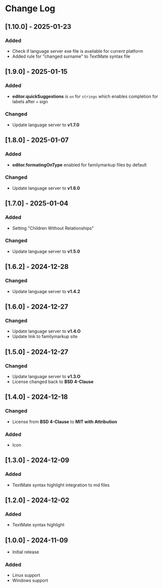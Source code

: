 # Change Log

## [1.10.0] - 2025-01-23

### Added

- Check if language server exe file is available for current platform
- Added rule for "changed surname" to TextMate syntax file

## [1.9.0] - 2025-01-15

### Added

- **editor.quickSuggestions** is `on` for `strings` which enables completion for labels after `=` sign

### Changed

- Update language server to **v1.7.0**

## [1.8.0] - 2025-01-07

### Added

- **editor.formatingOnType** enabled for familymarkup files by default

### Changed

- Update language server to **v1.6.0**

## [1.7.0] - 2025-01-04

### Added

- Setting "Children Without Relationships"

### Changed

- Update language server to **v1.5.0**

## [1.6.2] - 2024-12-28

### Changed

- Update language server to **v1.4.2**

## [1.6.0] - 2024-12-27

### Changed

- Update language server to **v1.4.O**
- Update link to familymarkup site

## [1.5.0] - 2024-12-27

### Changed

- Update language server to **v1.3.O**
- License changed back to **BSD 4-Clause**

## [1.4.0] - 2024-12-18

### Changed

- License from **BSD 4-Clause** to **MIT with Attribution**

### Added

- Icon

## [1.3.0] - 2024-12-09

### Added

- TextMate syntax highlight integration to md files

## [1.2.0] - 2024-12-02

### Added

- TextMate syntax highlight

## [1.0.0] - 2024-11-09

- Initial release

### Added

- Linux support
- Windows support